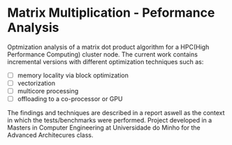 # Matrix Multiplication - Peformance Analysis
Optmization analysis of a matrix dot product algorithm for a HPC(High Performance Computing) cluster node.
The current work contains incremental versions with different optimization techniques such as:
- [ ] memory locality via block optimization
- [ ] vectorization
- [ ] multicore processing
- [ ] offloading to a co-processor or GPU

The findings and techniques are described in a report aswell as the context in which the tests/benchmarks
were performed.
Project developed in a Masters in Computer Engineering at Universidade do Minho for the Advanced Architecures
class.
